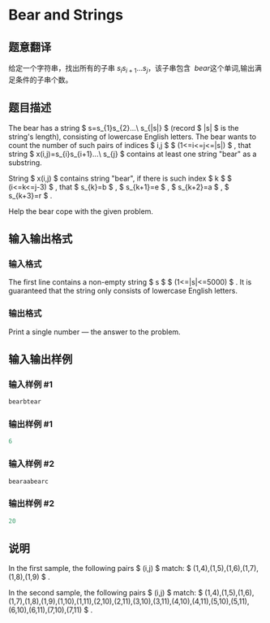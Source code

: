 # Bear and Strings

## 题意翻译

给定一个字符串，找出所有的子串$\ s_{i}s_{i+1}...s_{j}$，该子串包含 $\ bear$这个单词,输出满足条件的子串个数。

## 题目描述

The bear has a string $ s=s_{1}s_{2}...\ s_{|s|} $ (record $ |s| $ is the string's length), consisting of lowercase English letters. The bear wants to count the number of such pairs of indices $ i,j $ $ (1<=i<=j<=|s|) $ , that string $ x(i,j)=s_{i}s_{i+1}...\ s_{j} $ contains at least one string "bear" as a substring.

String $ x(i,j) $ contains string "bear", if there is such index $ k $ $ (i<=k<=j-3) $ , that $ s_{k}=b $ , $ s_{k+1}=e $ , $ s_{k+2}=a $ , $ s_{k+3}=r $ .

Help the bear cope with the given problem.

## 输入输出格式

### 输入格式

The first line contains a non-empty string $ s $ $ (1<=|s|<=5000) $ . It is guaranteed that the string only consists of lowercase English letters.

### 输出格式

Print a single number — the answer to the problem.

## 输入输出样例

### 输入样例 #1

```cpp
bearbtear

```
### 输出样例 #1

```cpp
6

```
### 输入样例 #2

```cpp
bearaabearc

```
### 输出样例 #2

```cpp
20

```
## 说明

In the first sample, the following pairs $ (i,j) $ match: $ (1,4),(1,5),(1,6),(1,7),(1,8),(1,9) $ .

In the second sample, the following pairs $ (i,j) $ match: $ (1,4),(1,5),(1,6),(1,7),(1,8),(1,9),(1,10),(1,11),(2,10),(2,11),(3,10),(3,11),(4,10),(4,11),(5,10),(5,11),(6,10),(6,11),(7,10),(7,11) $ .

